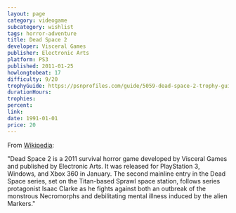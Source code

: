 ```yaml
---
layout: page
category: videogame
subcategory: wishlist
tags: horror-adventure
title: Dead Space 2
developer: Visceral Games
publisher: Electronic Arts
platform: PS3
published: 2011-01-25
howlongtobeat: 17
difficulty: 9/20
trophyGuide: https://psnprofiles.com/guide/5059-dead-space-2-trophy-guide
durationHours:
trophies:
percent:
link:
date: 1991-01-01
price: 20
---
```


From [Wikipedia](https://en.wikipedia.org/wiki/Dead_Space_2):

"Dead Space 2 is a 2011 survival horror game developed by Visceral Games and published by Electronic Arts. It was released for PlayStation 3, Windows, and Xbox 360 in January. The second mainline entry in the Dead Space series, set on the Titan-based Sprawl space station, follows series protagonist Isaac Clarke as he fights against both an outbreak of the monstrous Necromorphs and debilitating mental illness induced by the alien Markers."
